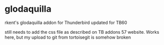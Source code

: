 # glodaquilla
rkent's glodaquilla addon for Thunderbird updated for TB60

still needs to add the css file as described on TB addons 57 website. Works here, 
but my upload to git from tortoisegit is somehow broken


